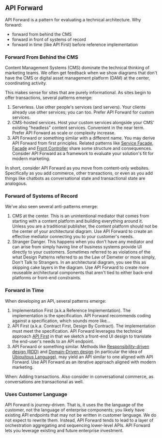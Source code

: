 ## API Forward

API Forward is a pattern for evaluating a technical architecture. Why forward:

- forward from behind the CMS
- forward in front of systems of record <!-- ref: Bimodal IT -->
- forward in time (like API First) before reference implementation

### Forward From Behind the CMS

Content Management Systems (CMS) dominate the technical thinking of marketing teams. We often get feedback when we show diagrams that don't have the CMS or digital asset management platform (DAM) at the center, coordinating activity.

This makes sense for sites that are purely informational. As sites begin to offer transactions, several patterns emerge:

1. Serverless. Use other people's services (and servers). Your clients already use other services; you can too. Prefer API Forward for custom services. <!--TODO: Add section on role of "serverless" in JDD. -->
2. CMS-hosted services. Host your custom services alongside your CMS' existing "headless" content services. Convenient in the near term. Prefer API Forward as scale or complexity increase. <!--Name antipattern and explore in depth-->
3. API Forward or something similar with a different name. You may derive API Forward from first principles. Related patterns like [Service Facade](https://www.ibm.com/support/knowledgecenter/pt-br/SSMKHH_9.0.0/com.ibm.etools.mft.pattern.sen.doc/sen/sf/overview.htm), [Facade](https://en.wikipedia.org/wiki/Facade_pattern) and [Front Controller](https://en.wikipedia.org/wiki/Front_controller) share some structure and consequences. Consider API Forward as a framework to evaluate your solution's fit for modern marketing.

In short, consider API Forward as you move from content-only websites. Specifically as you add commerce, other transactions, or even as you add things like chatbots as conversational state and transactional state are analogous.

### Forward of Systems of Record

<!-- TODO: Cake layer diagram, rise of orchestration, MuleSoft... -->

We've also seen several anti-patterns emerge:

1. CMS at the center. This is an unintentional mediator that comes from starting with a content platform and building everything around it. Unless you are a traditional publisher, the content platform should not be the center of your architectural diagram. Use API Forward to create an effective mediator connecting you to your customer's needs.
2. Stranger Danger. This happens when you don't have any mediator and can arise from simply having line of business systems provide UI directly to your customers. Sometimes referred to as violations of the what Design Patterns referred to as the Law of Demeter or more simply, Don't Talk to Strangers. In an architectural diagram, you see this as skipping cake layers in the diagram. Use API Forward to create more reuseable architectural components that aren't tied to either back-end platforms or front-end constraints.

### Forward in Time

<!-- TODO: API First... -->

When developing an API, several patterns emerge:

1. Implementation First (a.k.a Reference Implementation). The implementation is the specification. API Forward recommends coding against a specification, which sounds more like...
1. API First (a.k.a. Contract First, Design By Contract). The implementation must meet the specification. API Forward leverages the technical approach [API First](https://swagger.io/resources/articles/adopting-an-api-first-approach/) in that we sketch a front-end UI design to translate the end-user's needs to an API endpoint.
1. API Forward or something similar. Methods like [Responsibility-driven design (RDD)](https://en.wikipedia.org/wiki/Responsibility-driven_design) and [Domain-Driven design](https://en.wikipedia.org/wiki/Responsibility-driven_design) (in particular the idea of [Ubiquitous Language](https://martinfowler.com/bliki/UbiquitousLanguage.html)), may yield an API similar to one aligned with API Forward. Use API Forward as an iterative approach aligned with modern marketing.

When: Adding transactions. Also consider in conversational commerce, as conversations are transactional as well.

### Uses Customer Language

API Forward is journey-driven. That is, it uses the the language of the customer, not the language of enterprise components; you likely have existing API endpoints that may not be written in customer language. We do not expect to rewrite them. Instead, API Forward tends to lead to a layer of orchestration aggregating and sequencing lower-level APIs. API Forward lets you leverage existing and future enterprise investment.

<!-- 

### As a Pattern

#### Situation

#### Consequences

#### Examples

### Next Steps

#### Accelerators

See also: Versioning -->
